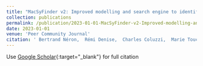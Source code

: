 ```yaml
---
title: "MacSyFinder v2: Improved modelling and search engine to identify molecular systems in genomes"
collection: publications
permalink: /publication/2023-01-01-MacSyFinder-v2-Improved-modelling-and-search-engine-to-identify-molecular-systems-in-genomes
date: 2023-01-01
venue: 'Peer Community Journal'
citation: ' Bertrand Néron,  Rémi Denise,  Charles Coluzzi,  Marie Touchon,  Eduardo Rocha,  Sophie Abby, &quot;MacSyFinder v2: Improved modelling and search engine to identify molecular systems in genomes.&quot; Peer Community Journal, 2023.'
---
```

Use [Google Scholar](https://scholar.google.com/scholar?q=MacSyFinder+v2:+Improved+modelling+and+search+engine+to+identify+molecular+systems+in+genomes){:target="_blank"} for full citation